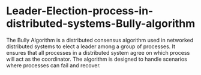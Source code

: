 # Leader-Election-process-in-distributed-systems-Bully-algorithm
The Bully Algorithm is a distributed consensus algorithm used in networked distributed systems to elect a leader among a group of processes. It ensures that all processes in a distributed system agree on which process will act as the coordinator. The algorithm is designed to handle scenarios where processes can fail and recover.
